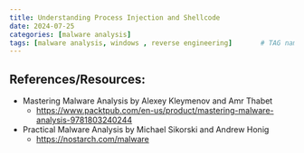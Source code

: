 ```yaml
---
title: Understanding Process Injection and Shellcode
date: 2024-07-25 
categories: [malware analysis]
tags: [malware analysis, windows , reverse engineering]       # TAG names should always be lowercase
---
```





## References/Resources:

* Mastering Malware Analysis by Alexey Kleymenov and Amr Thabet
  * <https://www.packtpub.com/en-us/product/mastering-malware-analysis-9781803240244>
* Practical Malware Analysis by Michael Sikorski and Andrew Honig
  * <https://nostarch.com/malware>